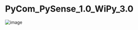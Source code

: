 # PyCom_PySense_1.0_WiPy_3.0

![image](https://user-images.githubusercontent.com/24932503/149510414-3ca0e7c4-34a1-4aa3-a3b8-6aa7c2e173de.png)


